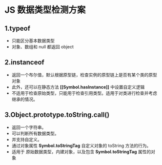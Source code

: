 # JS 数据类型检测方案

## 1.typeof

- 只能区分基本数据类型
- 对象、数组和 null 都返回 object

## 2.instanceof

- 返回一个布尔值，默认根据原型链，检查实例的原型链上是否有某个类的原型对象
- 此外，还可以在静态方法 **[[Symbol.hasInstance]]** 中设置自定义逻辑
- 不适用于检查原始类型，只能用于检查引用类型。适用于对类进行检查并考虑继承的情况。

## 3.Object.prototype.toString.call()

- 返回一个字符串。
- 可以判断所有数据类型。
- 并支持自定义。
- 通过对象属性 **Symbol.toStringTag** 自定义对象的 toString 方法的行为。
- 适用于 原始数据类型，内建对象，以及包含 **Symbol.toStringTag** 属性的对象

